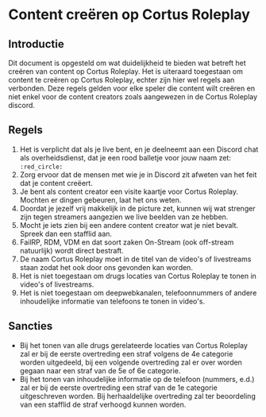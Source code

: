 # Content creëren op Cortus Roleplay

## Introductie

Dit document is opgesteld om wat duidelijkheid te bieden wat betreft het creëren van content op Cortus Roleplay. Het is uiteraard toegestaan om content te creëren op Cortus Roleplay, echter zijn hier wel regels aan verbonden. Deze regels gelden voor elke speler die content wilt creëren en niet enkel voor de content creators zoals aangewezen in de Cortus Roleplay discord.

## Regels

1. Het is verplicht dat als je live bent, en je deelneemt aan een Discord chat als overheidsdienst, dat je een rood balletje voor jouw naam zet: `:red_circle:`
2. Zorg ervoor dat de mensen met wie je in Discord zit afweten van het feit dat je content creëert.
3. Je bent als content creator een visite kaartje voor Cortus Roleplay. Mochten er dingen gebeuren, laat het ons weten.
4. Doordat je jezelf vrij makkelijk in de picture zet, kunnen wij wat strenger zijn tegen streamers aangezien we live beelden van ze hebben.
5. Mocht je iets zien bij een andere content creator wat je niet bevalt. Spreek dan een stafflid aan.
6. FailRP, RDM, VDM en dat soort zaken On-Stream (ook off-stream natuurlijk) wordt direct bestraft.
7. De naam Cortus Roleplay moet in de titel van de video's of livestreams staan zodat het ook door ons gevonden kan worden.
8. Het is niet toegestaan om drugs locaties van Cortus Roleplay te tonen in video's of livestreams.
10. Het is niet toegestaan om deepwebkanalen, telefoonnummers of andere inhoudelijke informatie van telefoons te tonen in video's.

## Sancties

* Bij het tonen van alle drugs gerelateerde locaties van Cortus Roleplay zal er bij de eerste overtreding een straf volgens de 4e categorie worden uitgedeeld, bij een volgende overtreding zal er over worden gegaan naar een straf van de 5e of 6e categorie.
* Bij het tonen van inhoudelijke informatie op de telefoon (nummers, e.d.) zal er bij de eerste overtreding een straf van de 1e categorie uitgeschreven worden. Bij herhaaldelijke overtreding zal ter beoordeling van een stafflid de straf verhoogd kunnen worden.
